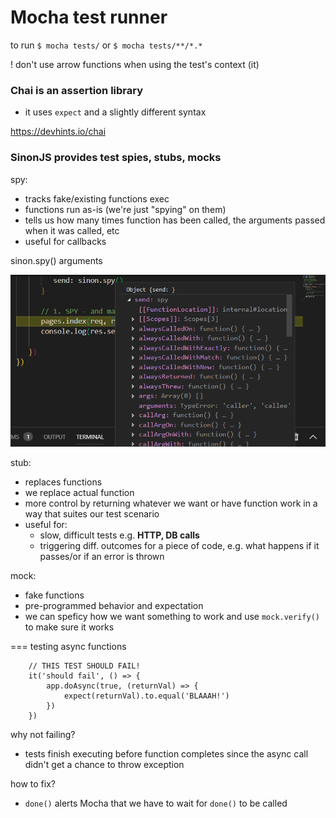 # Mocha test runner

to run
`$ mocha tests/`
or
`$ mocha tests/**/*.*`

! don't use arrow functions when 
using the test's context (it)


### Chai is an assertion library

- it uses `expect` and a slightly different syntax

https://devhints.io/chai


### SinonJS provides test spies, stubs, mocks

spy:
- tracks fake/existing functions exec
- functions run as-is (we're just "spying" on them)
- tells us how many times function has been called, the arguments passed when it was called, etc
- useful for callbacks

sinon.spy() arguments

![](screens/2019-04-14-14-49-57.png)

stub:
- replaces functions
- we replace actual function
- more control by returning whatever we want or have function work in a way that suites our test scenario
- useful for: 
	- slow, difficult tests e.g. **HTTP, DB calls**
	- triggering diff. outcomes for a piece of code, e.g. what happens if it passes/or if an error is thrown

mock:
- fake functions 
- pre-programmed behavior and expectation
- we can speficy how we want something to work
and use `mock.verify()` to make sure it works

=== testing async functions

```
	// THIS TEST SHOULD FAIL!
	it('should fail', () => {
		app.doAsync(true, (returnVal) => {
			expect(returnVal).to.equal('BLAAAH!')
		})
	})
```

why not failing?
- tests finish executing before function completes
since the async call didn't get a chance to throw exception

how to fix?
- `done()` alerts Mocha that we have to wait for `done()`
to be called